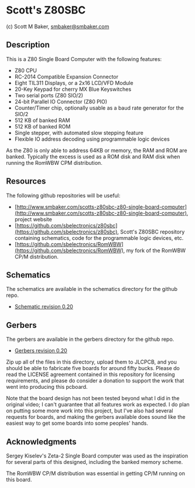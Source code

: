 # Scott's Z80SBC

(c) Scott M Baker, smbaker@smbaker.com

## Description

This is a Z80 Single Board Computer with the following features:

* Z80 CPU
* RC-2014 Compatible Expansion Connector
* Eight TIL311 Displays, or a 2x16 LCD/VFD Module
* 20-Key Keypad for cherry MX Blue Keyswitches
* Two serial ports (Z80 SIO/2)
* 24-bit Parallel IO Connector (Z80 PIO)
* Counter/Timer chip, optionally usable as a baud rate generator for the SIO/2
* 512 KB of banked RAM
* 512 KB of banked ROM
* Single stepper, with automated slow stepping feature
* Flexible IO address decoding using programmable logic devices

As the Z80 is only able to address 64KB or memory, the RAM and ROM are banked. Typically the excess is used as a ROM disk and RAM disk when running the RomWBW CPM distribution.

## Resources

The following github repositories will be useful:

* [http://www.smbaker.com/scotts-z80sbc-z80-single-board-computer](http://www.smbaker.com/scotts-z80sbc-z80-single-board-computer), project website
* [https://github.com/sbelectronics/z80sbc](https://github.com/sbelectronics/z80sbc), Scott's Z80SBC repository containing schematics, code for the programmable logic devices, etc.
* [https://github.com/sbelectronics/RomWBW](https://github.com/sbelectronics/RomWBW), my fork of the RomWBW CP/M distribution.

## Schematics

The schematics are available in the schematics directory for the github repo.

* [Schematic revision 0.20](https://github.com/sbelectronics/z80sbc/blob/master/schematics/z80sbc-0.20.pdf)

## Gerbers

The gerbers are available in the gerbers directory for the github repo.

* [Gerbers revision 0.20](https://github.com/sbelectronics/z80sbc/blob/master/gerbers/)

Zip up all of the files in this directory, upload them to JLCPCB, and you should be able to fabricate five
boards for around fifty bucks. Please do read the LICENSE agreement contained in this repository for
licensing requirements, and please do consider a donation to support the work that went into 
producing this pcboard.

Note that the board design has not been tested beyond what I did in the original video; I can't guarantee
that all features work as expected. I do plan on putting some more work into this project, but I've also
had several requests for boards, and making the gerbers available does sound like the easiest way to
get some boards into some peoples' hands.

## Acknowledgments

Sergey Kiselev's Zeta-2 Single Board computer was used as the inspiration for several parts of this designed, including the banked memory scheme. 

The RomWBW CP/M distribution was essential in getting CP/M running on this board.